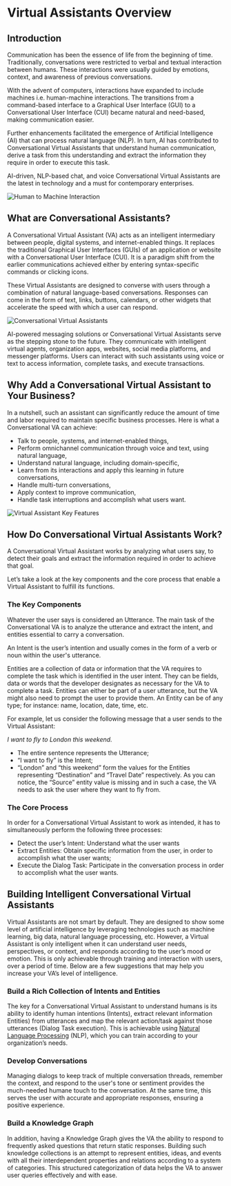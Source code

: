 # **Virtual Assistants Overview**


## Introduction

Communication has been the essence of life from the beginning of time. Traditionally, conversations were restricted to verbal and textual interaction between humans. These interactions were usually guided by emotions, context, and awareness of previous conversations.

With the advent of computers, interactions have expanded to include machines i.e. human-machine interactions. The transitions from a command-based interface to a Graphical User Interface (GUI) to a Conversational User Interface (CUI) became natural and need-based, making communication easier.

Further enhancements facilitated the emergence of Artificial Intelligence (AI) that can process natural language (NLP). In turn, AI has contributed to Conversational Virtual Assistants that understand human communication, derive a task from this understanding and extract the information they require in order to execute this task.

AI-driven, NLP-based chat, and voice Conversational Virtual Assistants are the latest in technology and a must for contemporary enterprises.

![Human to Machine Interaction](../assets/images/ConversationalBot.png)



## What are Conversational Assistants?

A Conversational Virtual Assistant (VA) acts as an intelligent intermediary between people, digital systems, and internet-enabled things. It replaces the traditional Graphical User Interfaces (GUIs) of an application or website with a Conversational User Interface (CUI). It is a paradigm shift from the earlier communications achieved either by entering syntax-specific commands or clicking icons.

These Virtual Assistants are designed to converse with users through a combination of natural language-based conversations. Responses can come in the form of text, links, buttons, calendars, or other widgets that accelerate the speed with which a user can respond.

![Conversational Virtual Assistants](../assets/images/conversationalbot1.png)


AI-powered messaging solutions or Conversational Virtual Assistants serve as the stepping stone to the future. They communicate with intelligent virtual agents, organization apps, websites, social media platforms, and messenger platforms. Users can interact with such assistants using voice or text to access information, complete tasks, and execute transactions.


## Why Add a Conversational Virtual Assistant to Your Business?

In a nutshell, such an assistant can significantly reduce the amount of time and labor required to maintain specific business processes. Here is what a Conversational VA can achieve:



* Talk to people, systems, and internet-enabled things,
* Perform omnichannel communication through voice and text, using natural language,
* Understand natural language, including domain-specific,
* Learn from its interactions and apply this learning in future conversations,
* Handle multi-turn conversations,
* Apply context to improve communication,
* Handle task interruptions and accomplish what users want.

![Virtual Assistant Key Features](../assets/images/conversationalbot2.png)

## How Do Conversational Virtual Assistants Work?

A Conversational Virtual Assistant works by analyzing what users say, to detect their goals and extract the information required in order to achieve that goal.

Let’s take a look at the key components and the core process that enable a Virtual Assistant to fulfill its functions.


### The Key Components

Whatever the user says is considered an Utterance. The main task of the Conversational VA is to analyze the utterance and extract the intent, and entities essential to carry a conversation. 

An Intent is the user’s intention and usually comes in the form of a verb or noun within the user's utterance.

Entities are a collection of data or information that the VA requires to complete the task which is identified in the user intent. They can be fields, data or words that the developer designates as necessary for the VA to complete a task. Entities can either be part of a user utterance, but the VA might also need to prompt the user to provide them. An Entity can be of any type; for instance: name, location, date, time, etc.

For example, let us consider the following message that a user sends to the Virtual Assistant: 

_I want to fly to London this weekend._



* The entire sentence represents the Utterance;
* “I want to fly” is the Intent;
* “London” and “this weekend” form the values for the Entities representing “Destination” and “Travel Date” respectively. As you can notice, the “Source” entity value is missing and in such a case, the VA needs to ask the user where they want to fly from.


### The Core Process

In order for a Conversational Virtual Assistant to work as intended, it has to simultaneously perform the following three processes:



* Detect the user’s Intent: Understand what the user wants
* Extract Entities: Obtain specific information from the user, in order to accomplish what the user wants;
* Execute the Dialog Task: Participate in the conversation process in order to accomplish what the user wants.


## Building Intelligent Conversational Virtual Assistants

Virtual Assistants are not smart by default. They are designed to show some level of artificial intelligence by leveraging technologies such as machine learning, big data, natural language processing, etc. However, a Virtual Assistant is only intelligent when it can understand user needs, perspectives, or context, and responds according to the user’s mood or emotion. This is only achievable through training and interaction with users, over a period of time. Below are a few suggestions that may help you increase your VA’s level of intelligence.


### Build a Rich Collection of Intents and Entities

The key for a Conversational Virtual Assistant to understand humans is its ability to identify human intentions (Intents), extract relevant information Entities) from utterances and map the relevant action/task against those utterances (Dialog Task execution). This is achievable using [Natural Language Processing](https://developer.kore.ai/docs/bots/chatbot-overview/nlp-guide/) (NLP), which you can train according to your organization’s needs.


### Develop Conversations

Managing dialogs to keep track of multiple conversation threads, remember the context, and respond to the user's tone or sentiment provides the much-needed humane touch to the conversation. At the same time, this serves the user with accurate and appropriate responses, ensuring a positive experience.


### Build a Knowledge Graph

In addition, having a Knowledge Graph gives the VA the ability to respond to frequently asked questions that return static responses. Building such knowledge collections is an attempt to represent entities, ideas, and events with all their interdependent properties and relations according to a system of categories. This structured categorization of data helps the VA to answer user queries effectively and with ease.
